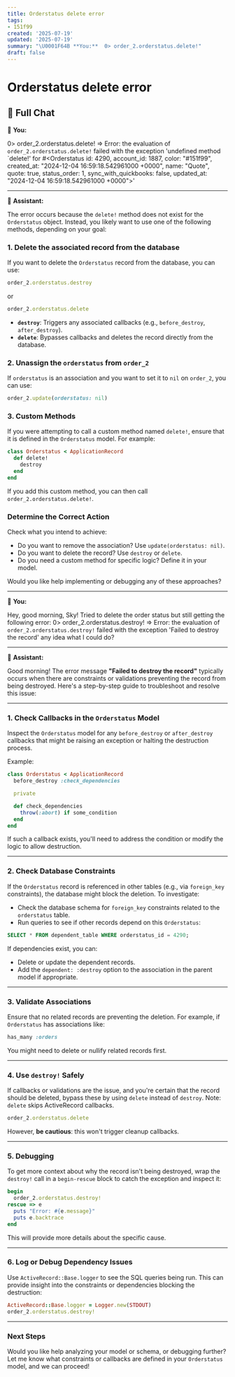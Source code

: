 ```yaml
---
title: Orderstatus delete error
tags:
- 151f99
created: '2025-07-19'
updated: '2025-07-19'
summary: "\U0001F64B **You:**  0> order_2.orderstatus.delete!"
draft: false
---
```


# Orderstatus delete error

## 🧠 Full Chat

🙋 **You:**

0> order_2.orderstatus.delete!
=> Error: the evaluation of `order_2.orderstatus.delete!` failed with the exception 'undefined method `delete!' for #<Orderstatus id: 4290, account_id: 1887, color: "#151f99", created_at: "2024-12-04 16:59:18.542961000 +0000", name: "Quote", quote: true, status_order: 1, sync_with_quickbooks: false, updated_at: "2024-12-04 16:59:18.542961000 +0000">'

---

🤖 **Assistant:**

The error occurs because the `delete!` method does not exist for the `Orderstatus` object. Instead, you likely want to use one of the following methods, depending on your goal:

### 1. **Delete the associated record from the database**
If you want to delete the `Orderstatus` record from the database, you can use:

```ruby
order_2.orderstatus.destroy
```

or

```ruby
order_2.orderstatus.delete
```

- **`destroy`**: Triggers any associated callbacks (e.g., `before_destroy`, `after_destroy`).
- **`delete`**: Bypasses callbacks and deletes the record directly from the database.

### 2. **Unassign the `orderstatus` from `order_2`**
If `orderstatus` is an association and you want to set it to `nil` on `order_2`, you can use:

```ruby
order_2.update(orderstatus: nil)
```

### 3. **Custom Methods**
If you were attempting to call a custom method named `delete!`, ensure that it is defined in the `Orderstatus` model. For example:

```ruby
class Orderstatus < ApplicationRecord
  def delete!
    destroy
  end
end
```

If you add this custom method, you can then call `order_2.orderstatus.delete!`.

### Determine the Correct Action
Check what you intend to achieve:
- Do you want to remove the association? Use `update(orderstatus: nil)`.
- Do you want to delete the record? Use `destroy` or `delete`.
- Do you need a custom method for specific logic? Define it in your model. 

Would you like help implementing or debugging any of these approaches?

---

🙋 **You:**

Hey, good morning, Sky! Tried to delete the order status but still getting the following error:
0> order_2.orderstatus.destroy!
=> Error: the evaluation of `order_2.orderstatus.destroy!` failed with the exception 'Failed to destroy the record'
any idea what I could do?

---

🤖 **Assistant:**

Good morning! The error message **"Failed to destroy the record"** typically occurs when there are constraints or validations preventing the record from being destroyed. Here's a step-by-step guide to troubleshoot and resolve this issue:

---

### 1. **Check Callbacks in the `Orderstatus` Model**
Inspect the `Orderstatus` model for any `before_destroy` or `after_destroy` callbacks that might be raising an exception or halting the destruction process.

Example:

```ruby
class Orderstatus < ApplicationRecord
  before_destroy :check_dependencies

  private

  def check_dependencies
    throw(:abort) if some_condition
  end
end
```

If such a callback exists, you'll need to address the condition or modify the logic to allow destruction.

---

### 2. **Check Database Constraints**
If the `Orderstatus` record is referenced in other tables (e.g., via `foreign_key` constraints), the database might block the deletion. To investigate:

- Check the database schema for `foreign_key` constraints related to the `orderstatus` table.
- Run queries to see if other records depend on this `Orderstatus`:

```sql
SELECT * FROM dependent_table WHERE orderstatus_id = 4290;
```

If dependencies exist, you can:
- Delete or update the dependent records.
- Add the `dependent: :destroy` option to the association in the parent model if appropriate.

---

### 3. **Validate Associations**
Ensure that no related records are preventing the deletion. For example, if `Orderstatus` has associations like:

```ruby
has_many :orders
```

You might need to delete or nullify related records first.

---

### 4. **Use `destroy!` Safely**
If callbacks or validations are the issue, and you're certain that the record should be deleted, bypass these by using `delete` instead of `destroy`. Note: `delete` skips ActiveRecord callbacks.

```ruby
order_2.orderstatus.delete
```

However, **be cautious**: this won't trigger cleanup callbacks.

---

### 5. **Debugging**
To get more context about why the record isn't being destroyed, wrap the `destroy!` call in a `begin-rescue` block to catch the exception and inspect it:

```ruby
begin
  order_2.orderstatus.destroy!
rescue => e
  puts "Error: #{e.message}"
  puts e.backtrace
end
```

This will provide more details about the specific cause.

---

### 6. **Log or Debug Dependency Issues**
Use `ActiveRecord::Base.logger` to see the SQL queries being run. This can provide insight into the constraints or dependencies blocking the destruction:

```ruby
ActiveRecord::Base.logger = Logger.new(STDOUT)
order_2.orderstatus.destroy!
```

---

### Next Steps
Would you like help analyzing your model or schema, or debugging further? Let me know what constraints or callbacks are defined in your `Orderstatus` model, and we can proceed!